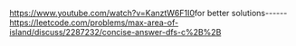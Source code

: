 https://www.youtube.com/watch?v=KanztW6F1I0
​
​
for better solutions------
https://leetcode.com/problems/max-area-of-island/discuss/2287232/concise-answer-dfs-c%2B%2B